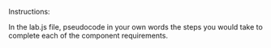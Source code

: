 Instructions:

In the lab.js file, pseudocode in your own words the steps you would take to complete each of the component requirements.
